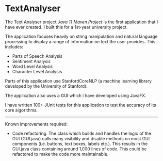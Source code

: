 # TextAnalyser

The Text Analyser project *Java 11 Maven Project* is the first application that I have ever created. I built this for a 1st-year university project.

The application focuses heavily on string manipulation and natural language processing to display a range of information on text the user provides. This includes:

- Parts of Speech Analysis
- Sentiment Analysis
- Word Level Analysis
- Character Level Analysis

Parts of this application use StanfordCoreNLP (a machine learning library developed by the University of Stanford).

The application also uses a GUI which I have developed using JavaFX.

I have written 100+ JUnit tests for this application to test the accuracy of its core algorithms.

---------------------------------------------------------------

Known improvements required:

- Code refactoring. The class which builds and handles the logic of the GUI (GUI.java) calls many visibility and disable methods on most GUI components (i.e. buttons, text boxes, labels etc.). This results in the GUI.java class containing around 1,000 lines of code. This could be refactored to make the code more maintainable.
